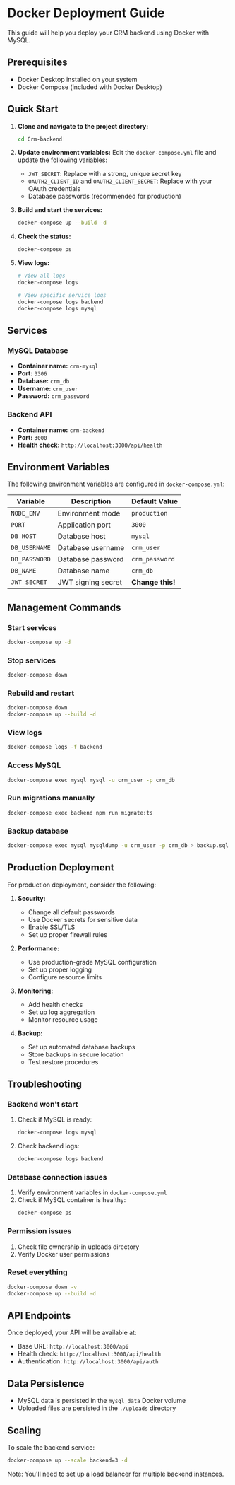 # Docker Deployment Guide

This guide will help you deploy your CRM backend using Docker with MySQL.

## Prerequisites

- Docker Desktop installed on your system
- Docker Compose (included with Docker Desktop)

## Quick Start

1. **Clone and navigate to the project directory:**
   ```bash
   cd Crm-backend
   ```

2. **Update environment variables:**
   Edit the `docker-compose.yml` file and update the following variables:
   - `JWT_SECRET`: Replace with a strong, unique secret key
   - `OAUTH2_CLIENT_ID` and `OAUTH2_CLIENT_SECRET`: Replace with your OAuth credentials
   - Database passwords (recommended for production)

3. **Build and start the services:**
   ```bash
   docker-compose up --build -d
   ```

4. **Check the status:**
   ```bash
   docker-compose ps
   ```

5. **View logs:**
   ```bash
   # View all logs
   docker-compose logs

   # View specific service logs
   docker-compose logs backend
   docker-compose logs mysql
   ```

## Services

### MySQL Database
- **Container name:** `crm-mysql`
- **Port:** `3306`
- **Database:** `crm_db`
- **Username:** `crm_user`
- **Password:** `crm_password`

### Backend API
- **Container name:** `crm-backend`
- **Port:** `3000`
- **Health check:** `http://localhost:3000/api/health`

## Environment Variables

The following environment variables are configured in `docker-compose.yml`:

| Variable | Description | Default Value |
|----------|-------------|---------------|
| `NODE_ENV` | Environment mode | `production` |
| `PORT` | Application port | `3000` |
| `DB_HOST` | Database host | `mysql` |
| `DB_USERNAME` | Database username | `crm_user` |
| `DB_PASSWORD` | Database password | `crm_password` |
| `DB_NAME` | Database name | `crm_db` |
| `JWT_SECRET` | JWT signing secret | **Change this!** |

## Management Commands

### Start services
```bash
docker-compose up -d
```

### Stop services
```bash
docker-compose down
```

### Rebuild and restart
```bash
docker-compose down
docker-compose up --build -d
```

### View logs
```bash
docker-compose logs -f backend
```

### Access MySQL
```bash
docker-compose exec mysql mysql -u crm_user -p crm_db
```

### Run migrations manually
```bash
docker-compose exec backend npm run migrate:ts
```

### Backup database
```bash
docker-compose exec mysql mysqldump -u crm_user -p crm_db > backup.sql
```

## Production Deployment

For production deployment, consider the following:

1. **Security:**
   - Change all default passwords
   - Use Docker secrets for sensitive data
   - Enable SSL/TLS
   - Set up proper firewall rules

2. **Performance:**
   - Use production-grade MySQL configuration
   - Set up proper logging
   - Configure resource limits

3. **Monitoring:**
   - Add health checks
   - Set up log aggregation
   - Monitor resource usage

4. **Backup:**
   - Set up automated database backups
   - Store backups in secure location
   - Test restore procedures

## Troubleshooting

### Backend won't start
1. Check if MySQL is ready:
   ```bash
   docker-compose logs mysql
   ```

2. Check backend logs:
   ```bash
   docker-compose logs backend
   ```

### Database connection issues
1. Verify environment variables in `docker-compose.yml`
2. Check if MySQL container is healthy:
   ```bash
   docker-compose ps
   ```

### Permission issues
1. Check file ownership in uploads directory
2. Verify Docker user permissions

### Reset everything
```bash
docker-compose down -v
docker-compose up --build -d
```

## API Endpoints

Once deployed, your API will be available at:
- Base URL: `http://localhost:3000/api`
- Health check: `http://localhost:3000/api/health`
- Authentication: `http://localhost:3000/api/auth`

## Data Persistence

- MySQL data is persisted in the `mysql_data` Docker volume
- Uploaded files are persisted in the `./uploads` directory

## Scaling

To scale the backend service:
```bash
docker-compose up --scale backend=3 -d
```

Note: You'll need to set up a load balancer for multiple backend instances.

